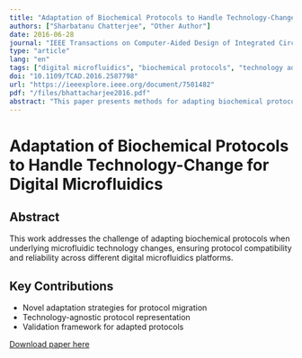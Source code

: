 ```yaml
---
title: "Adaptation of Biochemical Protocols to Handle Technology-Change for Digital Microfluidics"
authors: ["Sharbatanu Chatterjee", "Other Author"]
date: 2016-06-28
journal: "IEEE Transactions on Computer-Aided Design of Integrated Circuits and Systems"
type: "article"
lang: "en"
tags: ["digital microfluidics", "biochemical protocols", "technology adaptation"]
doi: "10.1109/TCAD.2016.2587798"
url: "https://ieeexplore.ieee.org/document/7501482"
pdf: "/files/bhattacharjee2016.pdf"
abstract: "This paper presents methods for adapting biochemical protocols to handle technology changes in digital microfluidics platforms."
---
```


# Adaptation of Biochemical Protocols to Handle Technology-Change for Digital Microfluidics

## Abstract

This work addresses the challenge of adapting biochemical protocols when underlying microfluidic technology changes, ensuring protocol compatibility and reliability across different digital microfluidics platforms.

## Key Contributions

- Novel adaptation strategies for protocol migration
- Technology-agnostic protocol representation
- Validation framework for adapted protocols

[Download paper here](http://sharbatc.github.io/files/bhattacharjee2016.pdf)
